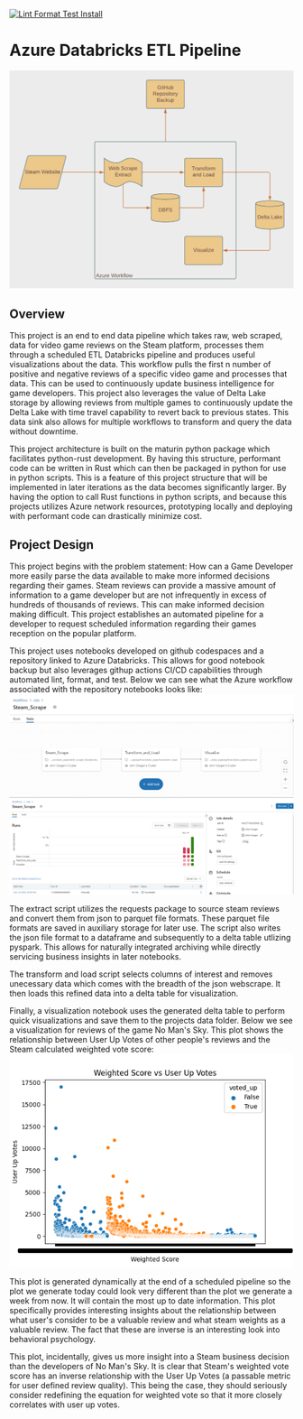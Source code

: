 [![Lint Format Test Install](https://github.com/johncoogan53/Databricks_ETL/actions/workflows/CICD.yaml/badge.svg)](https://github.com/johncoogan53/Databricks_ETL/actions/workflows/CICD.yaml)
# Azure Databricks ETL Pipeline
![Alt text](<images/Databricks ETL.png>)
## Overview
This project is an end to end data pipeline which takes raw, web scraped, data for video game reviews on the Steam platform, processes them through a scheduled ETL Databricks pipeline and produces useful visualizations about the data. This workflow pulls the first n number of positive and negative reviews of a specific video game and processes that data. This can be used to continuously update business intelligence for game developers. This project also leverages the value of Delta Lake storage by allowing reviews from multiple games to continuously update the Delta Lake with time travel capability to revert back to previous states. This data sink also allows for multiple workflows to transform and query the data without downtime. 

This project architecture is built on the maturin python package which facilitates python-rust development. By having this structure, performant code can be written in Rust which can then be packaged in python for use in python scripts. This is a feature of this project structure that will be implemented in later iterations as the data becomes significantly larger. By having the option to call Rust functions in python scripts, and because this projects utilizes Azure network resources, prototyping locally and deploying with performant code can drastically minimize cost. 

## Project Design
This project begins with the problem statement: How can a Game Developer more easily parse the data available to make more informed decisions regarding their games. Steam reviews can provide a massive amount of information to a game developer but are not infrequently in excess of hundreds of thousands of reviews. This can make informed decision making difficult. This project establishes an automated pipeline for a developer to request scheduled information regarding their games reception on the popular platform. 

This project uses notebooks developed on github codespaces and a repository linked to Azure Databricks. This allows for good notebook backup but also leverages githup actions CI/CD capabilities through automated lint, format, and test. Below we can see what the Azure workflow associated with the repository notebooks looks like:
![Alt text](images/DBETLworkflowvis.png)
![Alt text](images/DBETLworkflow.png)


The extract script utilizes the requests package to source steam reviews and convert them from json to parquet file formats. These parquet file formats are saved in auxiliary storage for later use. The script also writes the json file format to a dataframe and subsequently to a delta table utlizing pyspark. This allows for naturally integrated archiving while directly servicing business insights in later notebooks. 

The transform and load script selects columns of interest and removes unecessary data which comes with the breadth of the json webscrape. It then loads this refined data into a delta table for visualization.

Finally, a visualization notebook uses the generated delta table to perform quick visualizations and save them to the projects data folder. Below we see a visualization for reviews of the game No Man's Sky. This plot shows the relationship between User Up Votes of other people's reviews and the Steam calculated weighted vote score:
![Alt text](data_pipe/data/visualization1.png)

This plot is generated dynamically at the end of a scheduled pipeline so the plot we generate today could look very different than the plot we generate a week from now. It will contain the most up to date information. This plot specifically provides interesting insights about the relationship between what user's consider to be a valuable review and what steam weights as a valuable review. The fact that these are inverse is an interesting look into behavioral psychology.

This plot, incidentally, gives us more insight into a Steam business decision than the developers of No Man's Sky. It is clear that Steam's weighted vote score has an inverse relationship with the User Up Votes (a passable metric for user defined review quality). This being the case, they should seriously consider redefining the equation for weighted vote so that it more closely correlates with user up votes. 




